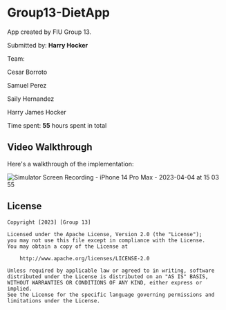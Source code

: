 # Group13-DietApp

App created by FIU Group 13. 

Submitted by: **Harry Hocker**

Team:

Cesar Borroto

Samuel Perez

Saily Hernandez

Harry James Hocker 

Time spent: **55** hours spent in total

## Video Walkthrough

Here's a walkthrough of the implementation:

![Simulator Screen Recording - iPhone 14 Pro Max - 2023-04-04 at 15 03 55](https://user-images.githubusercontent.com/69062179/229894791-b7457017-4675-4400-b9a1-dc8c21faca0b.gif)


## License

    Copyright [2023] [Group 13]

    Licensed under the Apache License, Version 2.0 (the "License");
    you may not use this file except in compliance with the License.
    You may obtain a copy of the License at

        http://www.apache.org/licenses/LICENSE-2.0

    Unless required by applicable law or agreed to in writing, software
    distributed under the License is distributed on an "AS IS" BASIS,
    WITHOUT WARRANTIES OR CONDITIONS OF ANY KIND, either express or implied.
    See the License for the specific language governing permissions and
    limitations under the License.
